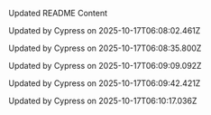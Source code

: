 Updated README Content

Updated by Cypress on 2025-10-17T06:08:02.461Z

Updated by Cypress on 2025-10-17T06:08:35.800Z

Updated by Cypress on 2025-10-17T06:09:09.092Z

Updated by Cypress on 2025-10-17T06:09:42.421Z

Updated by Cypress on 2025-10-17T06:10:17.036Z
